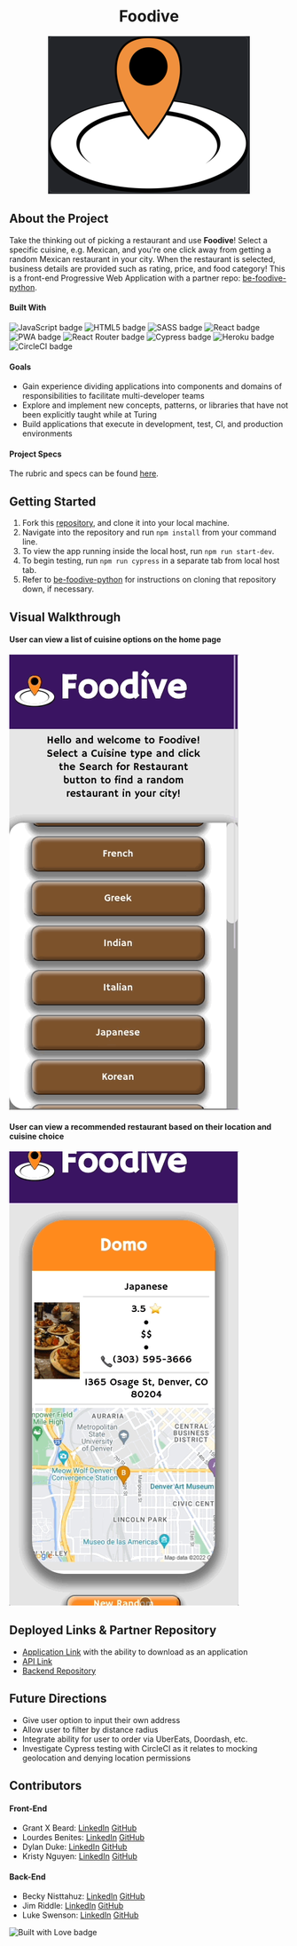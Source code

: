<h1 align="center">Foodive</h1>
<p align="center">
  <img width="364" src="src/assets/app-logo.png" alt="App logo"/>
</p>  

## About the Project
Take the thinking out of picking a restaurant and use **Foodive**! Select a specific cuisine, e.g. Mexican, and you're one click away from getting a random Mexican restaurant in your city. When the restaurant is selected, business details are provided such as rating, price, and food category! This is a front-end Progressive Web Application with a partner repo: [be-foodive-python](https://github.com/foodive/be-foodive-python).

#### Built With
<div>
  <img src="https://img.shields.io/badge/JavaScript-F7DF1E?style=for-the-badge&logo=javascript&logoColor=black" alt="JavaScript badge"/>
  <img src="https://img.shields.io/badge/HTML5-E34F26?style=for-the-badge&logo=html5&logoColor=white" alt="HTML5 badge"/>
  <img src="https://img.shields.io/badge/SASS-hotpink.svg?style=for-the-badge&logo=SASS&logoColor=white" alt="SASS badge"/>
  <img src="https://img.shields.io/badge/React-20232A?style=for-the-badge&logo=react&logoColor=61DAFB" alt="React badge"/>
  <img src="https://img.shields.io/badge/PWA-343434?style=for-the-badge&logo=pwa&logoColor=white" alt="PWA badge"/>
  <img src="https://img.shields.io/badge/React Router-CA4245?style=for-the-badge&logo=reactrouter&logoColor=white" alt="React Router badge"/>
  <img src="https://img.shields.io/badge/-cypress-%23E5E5E5?style=for-the-badge&logo=cypress&logoColor=058a5e" alt="Cypress badge"/>
  <img src="https://img.shields.io/badge/Heroku-430098.svg?style=for-the-badge&logo=heroku&logoColor=white" alt="Heroku badge"/>
  <img src="https://img.shields.io/badge/CircleCI-343434?style=for-the-badge&logo=circleci&logoColor=white" alt="CircleCI badge"/>
</div>

#### Goals
- Gain experience dividing applications into components and domains of responsibilities to facilitate multi-developer teams
- Explore and implement new concepts, patterns, or libraries that have not been explicitly taught while at Turing
- Build applications that execute in development, test, CI, and production environments

#### Project Specs
The rubric and specs can be found [here](https://mod4.turing.edu/projects/capstone/).

## Getting Started
1. Fork this [repository](https://github.com/foodive/fe-foodive), and clone it into your local machine.
2. Navigate into the repository and run `npm install` from your command line.
3. To view the app running inside the local host, run `npm run start-dev`.
4. To begin testing, run `npm run cypress` in a separate tab from local host tab.
5. Refer to [be-foodive-python](https://github.com/foodive/be-foodive-python) for instructions on cloning that repository down, if necessary.

## Visual Walkthrough
#### User can view a list of cuisine options on the home page

![Home Page](src/assets/Foodive-1.gif)

#### User can view a recommended restaurant based on their location and cuisine choice

![Recommendations Page](src/assets/Foodive-2.gif)

## Deployed Links & Partner Repository
- [Application Link](https://foodive.herokuapp.com/) with the ability to download as an application
- [API Link](https://dnvr-boba-buddy-api.herokuapp.com/)
- [Backend Repository](https://github.com/foodive/be-foodive-python)

## Future Directions
- Give user option to input their own address
- Allow user to filter by distance radius
- Integrate ability for user to order via UberEats, Doordash, etc.
- Investigate Cypress testing with CircleCI as it relates to mocking geolocation and denying location permissions

## Contributors
#### Front-End
- Grant X Beard: [LinkedIn](https://www.linkedin.com/in/grant-x-beard/) [GitHub](https://github.com/grantxbeard)
- Lourdes Benites: [LinkedIn](https://www.linkedin.com/in/lourdesbenites/) [GitHub](https://github.com/lourdesbnts)
- Dylan Duke: [LinkedIn](https://www.linkedin.com/in/dylan-duke-005756129/) [GitHub](https://github.com/laytonmaes)
- Kristy Nguyen: [LinkedIn](https://www.linkedin.com/in/kristypnguyen/) [GitHub](https://github.com/kpn678)

#### Back-End
- Becky Nisttahuz: [LinkedIn](https://www.linkedin.com/in/becky-nisttahuz/) [GitHub](https://github.com/benistta)
- Jim Riddle: [LinkedIn](https://www.linkedin.com/in/jim-riddle-b6718037/) [GitHub](https://github.com/jimriddle1)
- Luke Swenson: [LinkedIn](https://www.linkedin.com/in/luke-swenson) [GitHub](https://github.com/LukeSwenson06)

<div>
  <img src= "http://ForTheBadge.com/images/badges/built-with-love.svg" alt="Built with Love badge")/>
</div>
